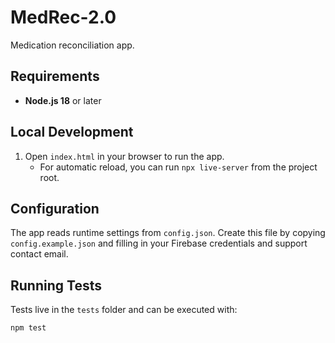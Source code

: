 # MedRec-2.0
Medication reconciliation app.

## Requirements
- **Node.js 18** or later

## Local Development

1. Open `index.html` in your browser to run the app.
   - For automatic reload, you can run `npx live-server` from the project root.

## Configuration

The app reads runtime settings from `config.json`. Create this file by copying
`config.example.json` and filling in your Firebase credentials and support
contact email.

## Running Tests

Tests live in the `tests` folder and can be executed with:

```bash
npm test
```

